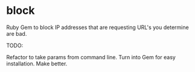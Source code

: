 block
=====

Ruby Gem to block  IP addresses that are requesting URL's you determine are bad.

TODO:

Refactor to take params from command line.
Turn into Gem for easy installation.
Make better.
